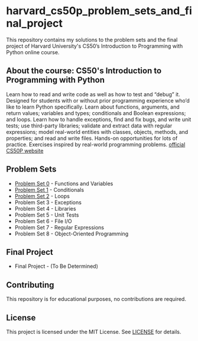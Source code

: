 # harvard_cs50p_problem_sets_and_final_project

This repository contains my solutions to the problem sets and the final project of Harvard University's CS50’s Introduction to Programming with Python online course.

## About the course: CS50's Introduction to Programming with Python
Learn how to read and write code as well as how to test and “debug” it. Designed for students with or without prior programming experience who’d like to learn Python specifically. Learn about functions, arguments, and return values; variables and types; conditionals and Boolean expressions; and loops. Learn how to handle exceptions, find and fix bugs, and write unit tests; use third-party libraries; validate and extract data with regular expressions; model real-world entities with classes, objects, methods, and properties; and read and write files. Hands-on opportunities for lots of practice. Exercises inspired by real-world programming problems. [official CS50P website](https://cs50.harvard.edu/python/2022/)

## Problem Sets
- [Problem Set 0](./problem_set_0) - Functions and Variables
- [Problem Set 1](./problem_set_1) - Conditionals
- [Problem Set 2](./problem_set_2) - Loops
- Problem Set 3 - Exceptions
- Problem Set 4 - Libraries
- Problem Set 5 - Unit Tests
- Problem Set 6 - File I/O
- Problem Set 7 - Regular Expressions
- Problem Set 8 - Object-Oriented Programming

## Final Project
- Final Project - (To Be Determined)

## Contributing
This repository is for educational purposes, no contributions are required.

## License
This project is licensed under the MIT License. See [LICENSE](./LICENSE) for details.
